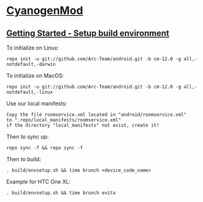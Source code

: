 [CyanogenMod](https://github.com/cyanogenmod/android/tree/cm-12.0)
=============

[Getting Started - Setup build environment](https://github.com/Arc-Team/android_vendor_arc/blob/pac-4.4/PrepareForBuild.md)
-------------------------------------------

To initialize on Linux:

    repo init -u git://github.com/Arc-Team/android.git -b cm-12.0 -g all,-notdefault,-darwin

To initialize on MacOS:

    repo init -u git://github.com/Arc-Team/android.git -b cm-12.0 -g all,-notdefault,-linux

Use our local manifests:

    Copy the file roomservice.xml located in "android/roomservice.xml"
    to ".repo/local_manifests/roomservice.xml"
    if the directory "local_manifests" not exist, create it!

Then to sync up:

    repo sync -f && repo sync -f

Then to build:

    . build/envsetup.sh && time brunch <device_code_name>

Example for HTC One XL:

    . build/envsetup.sh && time brunch evita
